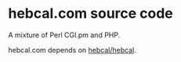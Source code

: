 hebcal.com source code
======

A mixture of Perl CGI.pm and PHP.

hebcal.com depends on [hebcal/hebcal](https://github.com/hebcal/hebcal).
